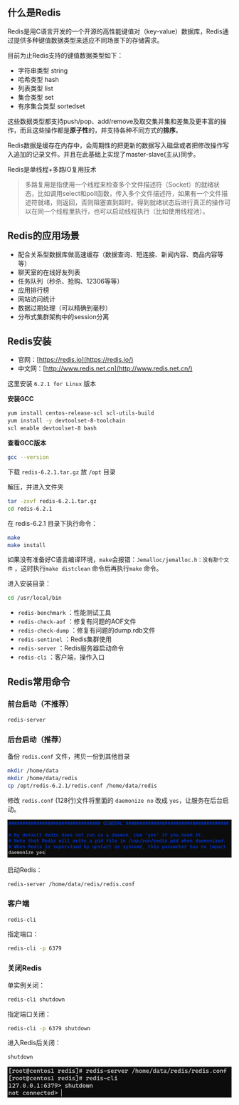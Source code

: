 
## 什么是Redis

Redis是用C语言开发的一个开源的高性能键值对（key-value）数据库，Redis通过提供多种键值数据类型来适应不同场景下的存储需求。

目前为止Redis支持的键值数据类型如下：

- 字符串类型 string
- 哈希类型 hash
- 列表类型 list
- 集合类型 set
- 有序集合类型 sortedset

这些数据类型都支持push/pop、add/remove及取交集并集和差集及更丰富的操作，而且这些操作都是**原子性**的，并支持各种不同方式的**排序**。

Redis数据是缓存在内存中，会周期性的把更新的数据写入磁盘或者把修改操作写入追加的记录文件。并且在此基础上实现了master-slave(主从)同步。

Redis是单线程+多路IO复用技术

> 多路复用是指使用一个线程来检查多个文件描述符（Socket）的就绪状态，比如调用select和poll函数，传入多个文件描述符，如果有一个文件描述符就绪，则返回，否则阻塞直到超时。得到就绪状态后进行真正的操作可以在同一个线程里执行，也可以启动线程执行（比如使用线程池）。
> 

## Redis的应用场景

- 配合关系型数据库做高速缓存（数据查询、短连接、新闻内容、商品内容等等）
- 聊天室的在线好友列表
- 任务队列（秒杀、抢购、12306等等）
- 应用排行榜
- 网站访问统计
- 数据过期处理（可以精确到毫秒）
- 分布式集群架构中的session分离

## Redis安装

- 官网：[https://redis.io](https://redis.io/)
- 中文网：[http://www.redis.net.cn](http://www.redis.net.cn/)

这里安装 `6.2.1 for Linux` 版本

**安装GCC**

```bash
yum install centos-release-scl scl-utils-build
yum install -y devtoolset-8-toolchain
scl enable devtoolset-8 bash
```

**查看GCC版本**

```bash
gcc --version
```

下载 `redis-6.2.1.tar.gz` 放 `/opt` 目录

解压，并进入文件夹

```bash
tar -zxvf redis-6.2.1.tar.gz
cd redis-6.2.1
```

在 redis-6.2.1 目录下执行命令：

```bash
make
make install
```

如果没有准备好C语言编译环境，`make`会报错：`Jemalloc/jemalloc.h：没有那个文件` ，这时执行`make distclean` 命令后再执行`make` 命令。

进入安装目录：

```bash
cd /usr/local/bin
```

- `redis-benchmark` ：性能测试工具
- `redis-check-aof` ：修复有问题的AOF文件
- `redis-check-dump` ：修复有问题的dump.rdb文件
- `redis-sentinel` ：Redis集群使用
- `redis-server` ：Redis服务器启动命令
- `redis-cli` ：客户端，操作入口

## Redis常用命令

### 前台启动（不推荐）

```bash
redis-server
```

### 后台启动（推荐）

备份 `redis.conf` 文件，拷贝一份到其他目录

```bash
mkdir /home/data
mkdir /home/data/redis
cp /opt/redis-6.2.1/redis.conf /home/data/redis
```

修改 `redis.conf` (128行)文件将里面的 `daemonize no` 改成 `yes`，让服务在后台启动。

![](assets/Redis概述&安装/9e0b0d70bcd83ca75579b7af2340c6ce_MD5.png)


启动Redis：

```
redis-server /home/data/redis/redis.conf
```

### 客户端

```bash
redis-cli
```

指定端口：

```bash
redis-cli -p 6379
```

### 关闭Redis

单实例关闭：

```bash
redis-cli shutdown
```

指定端口关闭：

```bash
redis-cli -p 6379 shutdown
```

进入Redis后关闭：

```bash
shutdown
```

![](assets/Redis概述&安装/2a2ad68b6e46df52da6851f367f100b1_MD5.png)
